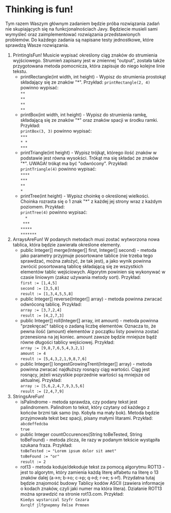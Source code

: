 # Thinking is fun!

Tym razem Waszym głównym zadaniem będzie próba rozwiązania zadań nie skupiających się na funkcjonalnościach Javy. Będziecie musieli sami wymyśleć oraz zaimplementować rozwiązania przedstawionych problemów. Do każdego zadania są napisane testy jednostkowe, które sprawdzą Wasze rozwiązania.

1. PrintingIsFun!
Musicie wypisać określony ciąg znaków do strumienia wyjściowego. Strumień zapisany jest w zmiennej "output", została także przygotowana metoda pomocnicza, która zapisuje do niego kolejne linie tekstu.
    * printRectangle(int width, int height) - Wypisz do strumienia prostokąt składający się ze znaków "*". Przykład:
      ```printRectangle(2, 4)``` powinno wypisać:  
      ```**```  
      ```**```  
      ```**```  
      ```**```  
    * printBox(int width, int height) - Wypisz do strumienia ramkę, składającą się ze znaków "*" oraz znaków spacji w środku ramki. Przykład:  
      ```printBox(3, 3)``` powinno wypisać:  
      ```***```  
      ```* *```  
      ```***``` 
    * printTriangle(int height) - Wypisz trójkąt, którego ilość znaków w podstawie jest równa wysokści. Trókąt ma się składać ze znaków "*". UWAGA! trókąt ma być "odwrócony". Przykład:  
      ```printTriangle(4)``` powinno wypisać:  
      ```****```  
      ```***```  
      ```**```  
      ```*``` 
    * printTree(int height) - Wypisz choinkę o określonej wielkości. Choinka rozrasta się o 1 znak "*" z każdej jej strony wraz z każdym poziomem. Przykład:  
      ```printTree(4)``` powinno wypisać:  
      ```   *   ```  
      ```  ***  ```  
      ``` ***** ```  
      ```*******```  
2. ArraysAreFun!
W podanych metodach musi zostać wytworzona nowa tablica, która będzie zawierała określone elementy.
    * public Integer[] merge(Integer[] first, Integer[] second) - metoda jako parametry przyjmuje posortowane tablice (nie trzeba tego sprawdzać, można założyć, że tak jest), a jako wynik powinna zwrócić posortowaną tablicę składającą się ze wszystkich elementów tablic wejściowych. Algorytm powinien się wykonywać w czasie liniowym (zakaz używania metody sort). Przykład:  
      ```first := [1,4,5]```  
      ```second := [3,5,8]```  
      ```result := [1,3,4,5,5,8]```
    * public Integer[] reverse(Integer[] array) - metoda powinna zwracać odwróconą tablicę. Przykład:  
      ```array := [3,7,2,4]```  
      ```result := [4,2,7,3]```
    * public Integer[] roll(Integer[] array, int amount) - metoda powinna "przekręcać" tablicę o zadaną liczbę elementów. Oznacza to, że pewna ilość (amount) elementów z początku listy powinna zostać przenesiona na jej koniec. amount zawsze będzie mniejsze bądź równe długości tablicy wejściowej. Przykład:  
      ```array := [9,8,7,6,5,4,3,2,1]```  
      ```amount := 4```  
      ```result := [5,4,3,2,1,9,8,7,6]```
    * public Integer[] longestGrowingTrent(Integer[] array) - metoda powinna zwracać najdłuższy rosnący ciąg wartości. Ciąg jest rosnący, jeżeli wszystkie poprzednie wartości są mniejsze od aktualnej. Przykład:  
      ```array := [5,6,2,4,7,9,3,5,6]```  
      ```result := [2,4,7,9]```
3. StringsAreFun!
    * isPalindrome - metoda sprawdza, czy podany tekst jest palindromem. Palindrom to tekst, który czytany od każdego z końców brzmi tak samo (np. Kobyła ma mały bok). Metoda będzie przyjmowała tekst bez spacji, pisany małymi litarami. Przykład:  
      ```abcdeffedcba```  
      ```true```
    * public Integer countOccurences(String toBeTested, String toBeFound) - metoda zlicza, ile razy w podanym tekście wystąpiła szukana fraza. Przykład:  
      ```toBeTested := "Lorem ipsum dolor sit amet"```  
      ```toBeFound := "or"```  
      ```result := 2```
    * rot13 - metoda koduje/dekoduje tekst za pomocą algorytmu ROT13 - jest to algorytm, który zamienia każdą literę alfabetu na literę o 13 znaków dalej (a->n; b->o; c->p; q->d; r->e; s->f). Przydatna tutaj będzie znajomość budowy Tablicy kodów ASCII (zawiera informacje o kodach znaków, czyli jaki numer ma która litera). Działanie ROT13 można sprawdzić na stronie rot13.com. Przykład:  
      ```Kiedys wystarczal Szyfr Cezara```  
      ```Xvrqlf jlfgnepmny Fmlse Prmnen```
